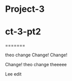 
# Project-3
# ct-3-pt2
=======

theo change
Change! Change!

Change!
theo change
theeeee

Lee edit

